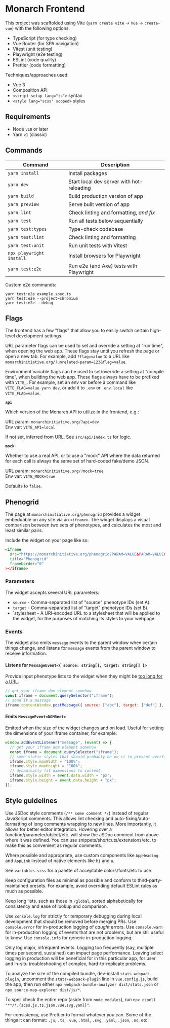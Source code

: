 # Monarch Frontend

This project was scaffolded using Vite (`yarn create vite` → `Vue` → `create-vue`) with the following options:

- TypeScript (for type checking)
- Vue Router (for SPA navigation)
- Vitest (unit testing)
- Playwright (e2e testing)
- ESLint (code quality)
- Prettier (code formatting)

Techniques/approaches used:

- Vue 3
- Composition API
- `<script setup lang="ts">` syntax
- `<style lang="scss" scoped>` styles

## Requirements

- Node `v18` or later
- Yarn `v1` (classic)

## Commands

| Command                  | Description                               |
| ------------------------ | ----------------------------------------- |
| `yarn install`           | Install packages                          |
| `yarn dev`               | Start local dev server with hot-reloading |
| `yarn build`             | Build production version of app           |
| `yarn preview`           | Serve built version of app                |
| `yarn lint`              | Check linting and formatting, _and fix_   |
| `yarn test`              | Run all tests below sequentially          |
| `yarn test:types`        | Type-check codebase                       |
| `yarn test:lint`         | Check linting and formatting              |
| `yarn test:unit`         | Run unit tests with Vitest                |
| `npx playwright install` | Install browsers for Playwright           |
| `yarn test:e2e`          | Run e2e (and Axe) tests with Playwright   |

Custom e2e commands:

```
yarn test:e2e example.spec.ts
yarn test:e2e --project=chromium
yarn test:e2e --debug
```

## Flags

The frontend has a few "flags" that allow you to easily switch certain high-level development settings.

URL parameter flags can be used to set and override a setting at "run time", when opening the web app.
These flags stay until you refresh the page or open a new tab.
For example, add `?flag=value` to a URL like `monarchinitiative.org/?unrelated-param=123&flag=value`.

Environment variable flags can be used to set/override a setting at "compile time", when building the web app.
These flags always have to be prefixed with `VITE_`.
For example, set an env var before a command like `VITE_FLAG=value yarn dev`, or add it to `.env` or `.env.local` like `VITE_FLAG=value`.

**`api`**

Which version of the Monarch API to utilize in the frontend, e.g.:

URL param: `monarchinitiative.org/?api=dev`  
Env var: `VITE_API=local`

If not set, inferred from URL.
See `src/api/index.ts` for logic.

**`mock`**

Whether to use a real API, or to use a "mock" API where the data returned for each call is always the same set of hard-coded fake/demo JSON.

URL param: `monarchinitiative.org/?mock=true`  
Env var: `VITE_MOCK=true`

Defaults to `false`.

## Phenogrid

The page at `monarchinitiative.org/phenogrid` provides a widget embeddable on any site via an `<iframe>`.
The widget displays a visual comparison between two sets of phenotypes, and calculates the most and least similar pairs.

Include the widget on your page like so:

```html
<iframe
  src="https://monarchinitiative.org/phenogrid?PARAM=VALUE&PARAM=VALUE&PARAM=VALUE"
  title="Phenogrid"
  frameborder="0"
></iframe>
```

### Parameters

The widget accepts several URL parameters:

- `source` - Comma-separated list of "source" phenotype IDs (set A).
- `target` - Comma-separated list of "target" phenotype IDs (set B).
- `stylesheet - A URI-encoded URL to a stylesheet that will be applied to the widget, for the purposes of matching its styles to your webpage.

### Events

The widget also emits `message` events to the parent window when certain things change, and listens for `message` events from the parent window to receive information.

#### Listens for `MessageEvent<{ source: string[], target: string[] }>`

Provide input phenotype lists to the widget when they might be [too long for a URL](https://www.google.com/search?q=max+url+length).

```js
// get your iframe dom element somehow
const iframe = document.querySelector("iframe");
// send it a message
iframe.contentWindow.postMessage({ source: ["abc"], target: ["def"] }, "*");
```

#### Emits `MessageEvent<DOMRect>`

Emitted when the size of the widget changes and on load.
Useful for setting the dimensions of your iframe container, for example:

```js
window.addEventListener("message", (event) => {
  // get your iframe dom element somehow
  const iframe = document.querySelector("iframe");
  // some static styles that should probably be on it to prevent overflow
  iframe.style.maxWidth = "100%";
  iframe.style.maxHeight = "100%";
  // dynamically fit dimensions to content
  iframe.style.width = event.data.width + "px";
  iframe.style.height = event.data.height + "px";
});
```

## Style guidelines

Use JSDoc style comments (`/** some comment */`) instead of regular JavaScript comments.
This allows lint checking and auto-fixing/auto-formatting of long comments wrapping to new lines.
More importantly, it allows for better editor integration.
Hovering over a function/parameter/object/etc. will show the JSDoc comment from above where it was defined.
You can use snippets/shortcuts/extensions/etc. to make this as convenient as regular comments.

Where possible and appropriate, use custom components like `AppHeading` and `AppLink` instead of native elements like `h1` and `a`.

See `variables.scss` for a palette of acceptable colors/fonts/etc to use.

Keep configuration files as minimal as possible and conform to third-party-maintained presets.
For example, avoid overriding default ESLint rules as much as possible.

Keep long lists, such as those in `/global`, sorted alphabetically for consistency and ease of lookup and comparison.

Use `console.log` for strictly for temporary debugging during local development that should be removed before merging PRs.
Use `console.error` for in-production logging of _caught_ errors.
Use `console.warn` for in-production logging of events that are not problems, but are still useful to know.
Use `console.info` for generic in-production logging.

Only log major, infrequent events.
Logging too frequently (say, multiple times per second, sustained) can impact page performance.
Leaving select logging in production will be beneficial for in this particular app, for user and in-situ troubleshooting of complex, hard-to-replicate problems.

To analyze the size of the compiled bundle, dev-install `stats-webpack-plugin`, uncomment the `stats-webpack-plugin` line in `vue.config.js`, build the app, then run either `npx webpack-bundle-analyzer dist/stats.json` or `npx source-map-explorer dist/js/*`.

To spell check the entire repo (aside from `node_modules`), run `npx cspell "**/*.{scss,js,ts,json,vue,svg,yaml}"`.

For consistency, use Prettier to format whatever you can.
Some of the things it can format: `.js`, `.ts`, `.vue`, `.html`, `.svg`, `.yaml`, `.json`, `.md`, etc.
